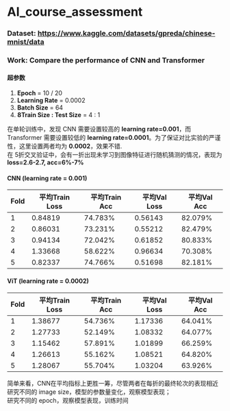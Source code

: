 # AI_course_assessment

### Dataset: https://www.kaggle.com/datasets/gpreda/chinese-mnist/data
### Work: Compare the performance of CNN and Transformer

#### 超参数
1. **Epoch** = 10 / 20
2. **Learning Rate** = 0.0002
3. **Batch Size** = 64
4. **8Train Size : Test Size** = 4 : 1 

在单轮训练中，发现 CNN 需要设置较高的 **learning rate=0.001**，而 Transformer 需要设置较低的 **learning rate=0.0001**。为了保证对比实验的严谨性，这里设置两者均为 **0.0002**，效果不错.  
在 5折交叉验证中，会有一折出现未学习到图像特征进行随机猜测的情况，表现为 **loss=2.6-2.7, acc=6%-7%**  

#### CNN (learning rate = 0.001)
| Fold | 平均Train Loss | 平均Train Acc | 平均Val Loss | 平均Val Acc |
|------|----------------|----------------|--------------|--------------|
| 1    | 0.84819        | 74.783%        | 0.56143      | 82.079%      |
| 2    | 0.86031        | 73.231%        | 0.55212      | 82.479%      |
| 3    | 0.94134        | 72.042%        | 0.61852      | 80.833%      |
| 4    | 1.33668        | 58.622%        | 0.96634      | 70.308%      |
| 5    | 0.82337        | 74.766%        | 0.51698      | 82.181%      |
#### ViT (learning rate = 0.0002)
| Fold | 平均Train Loss | 平均Train Acc | 平均Val Loss | 平均Val Acc |
|------|----------------|----------------|--------------|--------------|
| 1    | 1.38677        | 54.736%        | 1.17336      | 64.041%      |
| 2    | 1.27733        | 52.149%        | 1.08332      | 64.077%      |
| 3    | 1.15462        | 57.891%        | 1.01899      | 66.259%      |
| 4    | 1.26613        | 55.162%        | 1.08521      | 64.820%      |
| 5    | 1.28067        | 55.704%        | 1.03204      | 63.926%      |

简单来看，CNN在平均指标上更胜一筹，尽管两者在每折的最终轮次的表现相近  
研究不同的 image size，模型的参数量变化，观察模型表现；  
研究不同的 epoch，观察模型表现，训练时间
